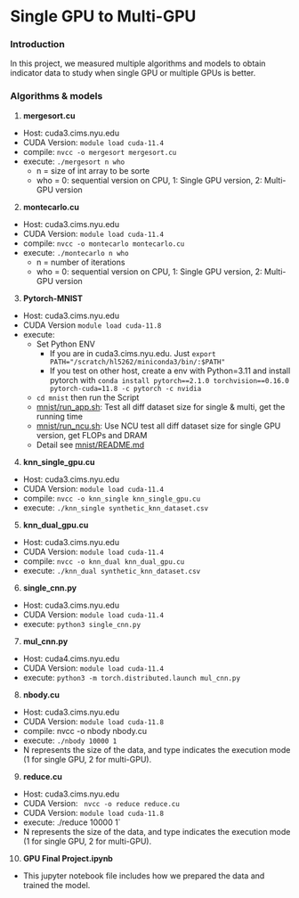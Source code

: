 # Single GPU to Multi-GPU


### Introduction

In this project, we measured multiple algorithms and models to obtain indicator data to study when single GPU or multiple GPUs is better.

### Algorithms & models

1. **mergesort.cu**
- Host: cuda3.cims.nyu.edu
- CUDA Version: `module load cuda-11.4`
- compile: `nvcc -o mergesort mergesort.cu`
- execute: `./mergesort n who`
  - n = size of int array to be sorte
  - who = 0: sequential version on CPU, 1: Single GPU version, 2: Multi-GPU version

2. **montecarlo.cu**
- Host: cuda3.cims.nyu.edu
- CUDA Version: `module load cuda-11.4`
- compile: `nvcc -o montecarlo montecarlo.cu`
- execute: `./montecarlo n who`
  - n = number of iterations
  - who = 0: sequential version on CPU, 1: Single GPU version, 2: Multi-GPU version

3. **Pytorch-MNIST**
- Host: cuda3.cims.nyu.edu
- CUDA Version `module load cuda-11.8`
- execute:
  - Set Python ENV
    - If you are in cuda3.cims.nyu.edu. Just `export PATH="/scratch/hl5262/miniconda3/bin/:$PATH"`
    - If you test on other host, create a env with Python=3.11 and install pytorch with `conda install pytorch==2.1.0 torchvision==0.16.0 pytorch-cuda=11.8 -c pytorch -c nvidia`
  - `cd mnist` then run the Script
  - [mnist/run_app.sh](mnist/run_app.sh): Test all diff dataset size for single & multi, get the running time
  - [mnist/run_ncu.sh](mnist/run_ncu.sh): Use NCU test all diff dataset size for single GPU version, get FLOPs and DRAM
  - Detail see [mnist/README.md](mnist/README.md)


4. **knn_single_gpu.cu**
- Host: cuda3.cims.nyu.edu
- CUDA Version: `module load cuda-11.4`
- compile: `nvcc -o knn_single knn_single_gpu.cu`
- execute: `./knn_single synthetic_knn_dataset.csv `

5. **knn_dual_gpu.cu**
- Host: cuda3.cims.nyu.edu
- CUDA Version: `module load cuda-11.4`
- compile: `nvcc -o knn_dual knn_dual_gpu.cu`
- execute: `./knn_dual synthetic_knn_dataset.csv`

6. **single_cnn.py**
- Host: cuda3.cims.nyu.edu
- CUDA Version: `module load cuda-11.4`
- execute: `python3 single_cnn.py`


7. **mul_cnn.py**
- Host: cuda4.cims.nyu.edu
- CUDA Version: `module load cuda-11.4`
- execute: `python3 -m torch.distributed.launch mul_cnn.py`

8. **nbody.cu**
- Host: cuda3.cims.nyu.edu
- CUDA Version: `module load cuda-11.8`
- compile: nvcc -o nbody nbody.cu
- execute: `./nbody 10000 1`
- N represents the size of the data, and type indicates the execution mode (1 for single GPU, 2 for multi-GPU).

9. **reduce.cu**
- Host: cuda3.cims.nyu.edu
- CUDA Version: ` nvcc -o reduce reduce.cu`
- CUDA Version: `module load cuda-11.8`
- execute: ./reduce 10000 1`
- N represents the size of the data, and type indicates the execution mode (1 for single GPU, 2 for multi-GPU).

10. **GPU Final Project.ipynb**
- This jupyter notebook file includes how we prepared the data and trained the model.
